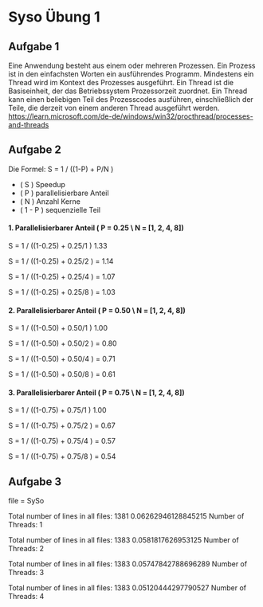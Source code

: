 # Syso Übung 1

## Aufgabe 1
Eine Anwendung besteht aus einem oder mehreren Prozessen. 
Ein Prozess ist in den einfachsten Worten ein ausführendes Programm. 
Mindestens ein Thread wird im Kontext des Prozesses ausgeführt. 
Ein Thread ist die Basiseinheit, der das Betriebssystem Prozessorzeit zuordnet.
Ein Thread kann einen beliebigen Teil des Prozesscodes ausführen,
einschließlich der Teile, die derzeit von einem anderen Thread ausgeführt werden.
https://learn.microsoft.com/de-de/windows/win32/procthread/processes-and-threads
## Aufgabe 2

Die Formel:
S = 1 / ((1-P) + P/N )

- \( S \) Speedup
- \( P \) parallelisierbare Anteil
- \( N \) Anzahl Kerne
- \( 1 - P \) sequenzielle Teil


#### 1. Parallelisierbarer Anteil \( P = 0.25 \ N = [1, 2, 4, 8])

S = 1 / ((1-0.25) + 0.25/1 ) 1.33

S = 1 / ((1-0.25) + 0.25/2 ) = 1.14

S = 1 / ((1-0.25) + 0.25/4 ) = 1.07

S = 1 / ((1-0.25) + 0.25/8 ) = 1.03
#### 2. Parallelisierbarer Anteil \( P = 0.50 \ N = [1, 2, 4, 8])

S = 1 / ((1-0.50) + 0.50/1 ) 1.00

S = 1 / ((1-0.50) + 0.50/2 ) = 0.80

S = 1 / ((1-0.50) + 0.50/4 ) = 0.71

S = 1 / ((1-0.50) + 0.50/8 ) = 0.61

#### 3. Parallelisierbarer Anteil \( P = 0.75 \ N = [1, 2, 4, 8])

S = 1 / ((1-0.75) + 0.75/1 ) 1.00

S = 1 / ((1-0.75) + 0.75/2 ) = 0.67

S = 1 / ((1-0.75) + 0.75/4 ) = 0.57

S = 1 / ((1-0.75) + 0.75/8 ) = 0.54

## Aufgabe 3

file = SySo

Total number of lines in all files: 1381
0.06262946128845215
Number of Threads:  1

Total number of lines in all files: 1383
0.0581817626953125
Number of Threads:  2

Total number of lines in all files: 1383
0.05747842788696289
Number of Threads:  3

Total number of lines in all files: 1383
0.05120444297790527
Number of Threads:  4


